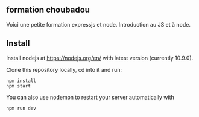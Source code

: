 ## formation choubadou

Voici une petite formation expressjs et node. Introduction au JS et à node.

## Install

Install nodejs at https://nodejs.org/en/ with latest version (currently 10.9.0).

Clone this repository locally, cd into it and run:

    npm install
    npm start

You can also use nodemon to restart your server automatically with

    npm run dev
